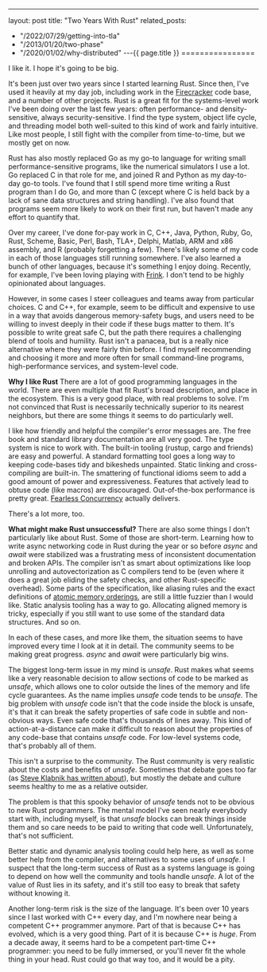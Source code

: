 ---
layout: post
title: "Two Years With Rust"
related_posts:
  - "/2022/07/29/getting-into-tla"
  - "/2013/01/20/two-phase"
  - "/2020/01/02/why-distributed"
---{{ page.title }}
================

<p class="meta">I like it. I hope it's going to be big.</p>

It's been just over two years since I started learning Rust. Since then, I've used it heavily at my day job, including work in the [Firecracker](https://github.com/firecracker-microvm/firecracker) code base, and a number of other projects. Rust is a great fit for the systems-level work I've been doing over the last few years: often performance- and density-sensitive, always security-sensitive. I find the type system, object life cycle, and threading model both well-suited to this kind of work and fairly intuitive. Like most people, I still fight with the compiler from time-to-time, but we mostly get on now.

Rust has also mostly replaced Go as my go-to language for writing small performance-sensitive programs, like the numerical simulators I use a lot. Go replaced C in that role for me, and joined R and Python as my day-to-day go-to tools. I've found that I still spend more time writing a Rust program than I do Go, and more than C (except where C is held back by a lack of sane data structures and string handling). I've also found that programs seem more likely to work on their first run, but haven't made any effort to quantify that.

Over my career, I've done for-pay work in C, C++, Java, Python, Ruby, Go, Rust, Scheme, Basic, Perl, Bash, TLA+, Delphi, Matlab, ARM and x86 assembly, and R (probably forgetting a few). There's likely some of my code in each of those languages still running somewhere. I've also learned a bunch of other languages, because it's something I enjoy doing. Recently, for example, I've been loving playing with [Frink](https://frinklang.org/). I don't tend to be highly opinionated about languages.

However, in some cases I steer colleagues and teams away from particular choices. C and C++, for example, seem to be difficult and expensive to use in a way that avoids dangerous memory-safety bugs, and users need to be willing to invest deeply in their code if these bugs matter to them. It's possible to write great safe C, but the path there requires a challenging blend of tools and humility. Rust isn't a panacea, but is a really nice alternative where they were fairly thin before. I find myself recommending and choosing it more and more often for small command-line programs, high-performance services, and system-level code.

**Why I like Rust**
There are a lot of good programming languages in the world. There are even multiple that fit Rust's broad description, and place in the ecosystem. This is a very good place, with real problems to solve. I'm not convinced that Rust is necessarily technically superior to its nearest neighbors, but there are some things it seems to do particularly well. 

I like how friendly and helpful the compiler's error messages are. The free book and standard library documentation are all very good. The type system is nice to work with. The built-in tooling (rustup, cargo and friends) are easy and powerful. A standard formatting tool goes a long way to keeping code-bases tidy and bikesheds unpainted. Static linking and cross-compiling are built-in. The smattering of functional idioms seem to add a good amount of power and expressiveness. Features that actively lead to obtuse code (like macros) are discouraged. Out-of-the-box performance is pretty great. [Fearless Concurrency](https://doc.rust-lang.org/book/ch16-00-concurrency.html#fearless-concurrency) actually delivers. 

There's a lot more, too.

**What might make Rust unsuccessful?**
There are also some things I don't particularly like about Rust. Some of those are short-term. Learning how to write async networking code in Rust during the year or so before *async* and *await* were stabilized was a frustrating mess of inconsistent documentation and broken APIs. The compiler isn't as smart about optimizations like loop unrolling and autovectorization as C compilers tend to be (even where it does a great job eliding the safety checks, and other Rust-specific overhead). Some parts of the specification, like aliasing rules and the exact definitions of [atomic memory orderings](https://doc.rust-lang.org/std/sync/atomic/enum.Ordering.html), are still a little fuzzier than I would like. Static analysis tooling has a way to go. Allocating aligned memory is tricky, especially if you still want to use some of the standard data structures. And so on.

In each of these cases, and more like them, the situation seems to have improved every time I look at it in detail. The community seems to be making great progress. *async* and *await* were particularly big wins.

The biggest long-term issue in my mind is *unsafe*. Rust makes what seems like a very reasonable decision to allow sections of code to be marked as *unsafe*, which allows one to color outside the lines of the memory and life cycle guarantees. As the name implies *unsafe* code tends to be *unsafe*. The big problem with *unsafe* code isn't that the code inside the block is unsafe, it's that it can break the safety properties of safe code in subtle and non-obvious ways. Even safe code that's thousands of lines away. This kind of action-at-a-distance can make it difficult to reason about the properties of any code-base that contains *unsafe* code. For low-level systems code, that's probably all of them.

This isn't a surprise to the community. The Rust community is very realistic about the costs and benefits of *unsafe*. Sometimes that debate goes too far (as [Steve Klabnik has written about](https://words.steveklabnik.com/a-sad-day-for-rust)), but mostly the debate and culture seems healthy to me as a relative outsider.

The problem is that this spooky behavior of *unsafe* tends not to be obvious to new Rust programmers. The mental model I've seen nearly everybody start with, including myself, is that *unsafe* blocks can break things inside them and so care needs to be paid to writing that code well. Unfortunately, that's not sufficient.

Better static and dynamic analysis tooling could help here, as well as some better help from the compiler, and alternatives to some uses of *unsafe*. I suspect that the long-term success of Rust as a systems language is going to depend on how well the community and tools handle *unsafe*. A lot of the value of Rust lies in its safety, and it's still too easy to break that safety without knowing it.

Another long-term risk is the size of the language. It's been over 10 years since I last worked with C++ every day, and I'm nowhere near being a competent C++ programmer anymore. Part of that is because C++ has evolved, which is a very good thing. Part of it is because C++ is *huge*. From a decade away, it seems hard to be a competent part-time C++ programmer: you need to be fully immersed, or you'll never fit the whole thing in your head. Rust could go that way too, and it would be a pity.